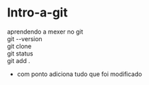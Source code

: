 # Intro-a-git
aprendendo a mexer no git  
git --version   
git clone <link do repositorio>  
git status  
git add .
- com ponto adiciona tudo que foi modificado
